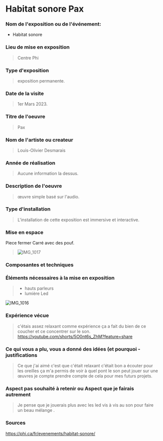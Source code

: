 # Habitat sonore Pax

### Nom de l'exposition ou de l'événement:

- Habitat sonore

### Lieu de mise en exposition

> Centre Phi  

### Type d'exposition 

> exposition permanente. 

### Date de la visite

> 1er Mars 2023.

### Titre de l'oeuvre

> Pax

### Nom de l'artiste ou createur

> Louis-Olivier Desmarais

### Année de réalisation

> Aucune information la dessus.

### Description de l'oeuvre
> œuvre simple basé sur l'audio.

### Type d'installation

> L'installation de cette exposition est immersive et interactive. 

### Mise en espace

  Piece fermer Carré avec des pouf.
>![IMG_1017](https://user-images.githubusercontent.com/112128368/235820863-82858ee1-012e-449f-8494-4a2b24d97e19.jpg)
 

### Composantes et techniques

### Éléments nécessaires à la mise en exposition
> - hauts parleurs
> - lumière Led


![IMG_1016](https://user-images.githubusercontent.com/112128368/235821476-7794312a-2d94-4f21-a397-12511bdd137d.jpg)


### Expérience vécue
  > c'étais assez relaxant comme expérience ça a fait du bien de ce coucher et ce concentrer sur le son.
  > https://youtube.com/shorts/5O0nt6s_ZhM?feature=share

### Ce qui vous a plu, vous a donné des idées (et pourquoi - justifications
> Ce que j'ai aimé c'est que c'était relaxant c'était bon a écouter pour les oreilles ça m'a permis de voir à quel pont le son peut jouer sur une œuvres je compte prendre compte de cela pour mes futurs projets.

### Aspect pas souhaité à retenir ou Aspect que je fairais autrement

> Je pense que je jouerais plus avec les led vis à vis au son pour faire un beau mélange .

### Sources

https://phi.ca/fr/evenements/habitat-sonore/




